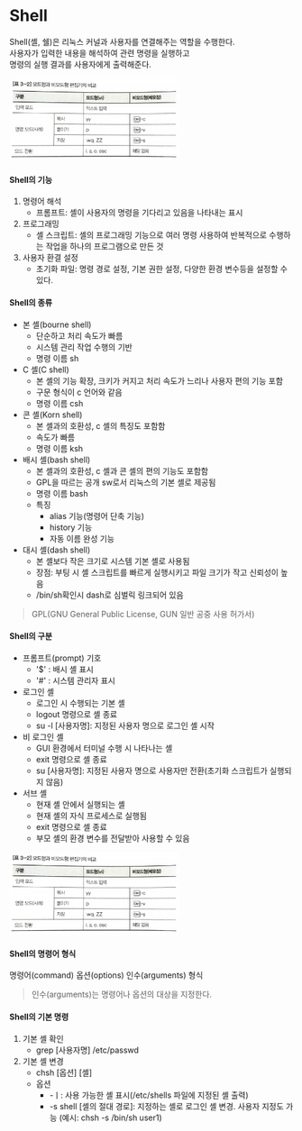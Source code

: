 Shell
=====

Shell(셸, 쉘)은 리눅스 커널과 사용자를 연결해주는 역할을 수행한다.  
사용자가 입력한 내용을 해석하여 관련 명령을 실행하고  
명령의 실행 결과를 사용자에게 출력해준다.  

<img src = "./imgs/vi_com.png"  width="60%" height="40%">

#### Shell의 기능

1. 명령어 해석
   - 프롬프트: 셸이 사용자의 명령을 기다리고 있음을 나타내는 표시
2. 프로그래밍
   - 셸 스크립트: 셸의 프로그래밍 기능으로 여러 명령 사용하여 반복적으로 수행하는 작업을 하나의 프로그램으로 만든 것
3. 사용자 환결 설정
   - 초기화 파일: 명령 경로 설정, 기본 권한 설정, 다양한 환경 변수등을 설정할 수 있다.

#### Shell의 종류

- 본 셸(bourne shell)
   - 단순하고 처리 속도가 빠름
   - 시스템 관리 작업 수행의 기반
   - 명령 이름 sh
- C 셸(C shell)
   - 본 셸의 기능 확장, 크키가 커지고 처리 속도가 느리나 사용자 편의 기능 포함
   - 구문 형식이 c 언어와 같음
   - 명령 이름 csh
- 콘 셸(Korn shell)
   - 본 셸과의 호환성, c 셸의 특징도 포함함
   - 속도가 빠름
   - 명령 이름 ksh
- 배시 셸(bash shell)
   - 본 셸과의 호환성, c 셸과 콘 셸의 편의 기능도 포함함
   - GPL을 따르는 공개 sw로서 리눅스의 기본 셸로 제공됨
   - 명령 이름 bash
   - 특징
        - alias 기능(명령어 단축 기능)
        - history 기능
        - 자동 이름 완성 기능
- 대시 셸(dash shell)
   - 본 셸보다 작은 크기로 시스템 기본 셸로 사용됨
   - 장점: 부팅 시 셸 스크립트를 빠르게 실행시키고 파일 크기가 작고 신뢰성이 높음
   - /bin/sh확인시 dash로 심벌릭 링크되어 있음

> GPL(GNU General Public License, GUN 일반 공중 사용 허가서)



#### Shell의 구분

- 프롬프트(prompt) 기호
   - '$' : 배시 셸 표시
   - '#' : 시스템 관리자 표시
- 로그인 셸
   - 로그인 시 수행되는 기본 셸
   - logout 명령으로 셸 종료
   - su -l [사용자명]: 지정된 사용자 명으로 로그인 셸 시작
- 비 로그인 셸
   - GUI 환경에서 터미널 수행 시 나타나는 셸
   - exit 명령으로 셸 종료
   - su [사용자명]: 지정된 사용자 명으로 사용자만 전환(초기화 스크립트가 실행되지 않음)
- 서브 셸
   - 현재 셸 안에서 실행되는 셸
   - 현재 셸의 자식 프로세스로 실행됨
   - exit 명령으로 셸 종료
   - 부모 셸의 환경 변수를 전달받아 사용할 수 있음

<img src = "./imgs/vi_com.png"  width="60%" height="40%">

#### Shell의 명령어 형식

명령어(command) 옵션(options) 인수(arguments) 형식

> 인수(arguments)는 명령어나 옵션의 대상을 지정한다.

#### Shell의 기본 명령

1. 기본 셸 확인
   - grep [사용자명] /etc/passwd
2. 기본 셸 변경
   - chsh [옵션] [셸]
   - 옵션
      - -ㅣ: 사용 가능한 셸 표시(/etc/shells 파일에 지정된 셸 출력)
      - -s shell [셸의 절대 경로]: 지정하는 셸로 로그인 셸 변경. 사용자 지정도 가능 (예시: chsh -s /bin/sh user1)
